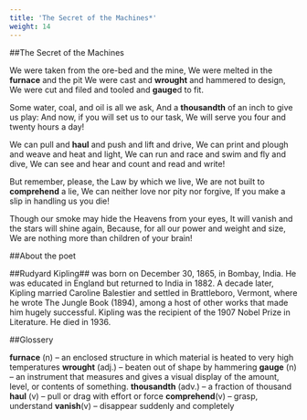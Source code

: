 ```yaml
---
title: 'The Secret of the Machines*'
weight: 14
---
```

##The Secret of the Machines

We were taken from the ore-bed and the mine,
We were melted in the **furnace** and the pit
We were cast and **wrought** and hammered to design,
We were cut and filed and tooled and **gauge**d to fit.

Some water, coal, and oil is all we ask,
And a **thousandth** of an inch to give us play:
And now, if you will set us to our task,
We will serve you four and twenty hours a day!

We can pull and **haul** and push and lift and drive,
We can print and plough and weave and heat and light,
We can run and race and swim and fly and dive,
We can see and hear and count and read and write!

But remember, please, the Law by which we live,
We are not built to **comprehend** a lie,
We can neither love nor pity nor forgive,
 If you make a slip in handling us you die!

Though our smoke may hide the Heavens from your eyes,
It will vanish and the stars will shine again,
Because, for all our power and weight and size,
We are nothing more than children of your brain!

##About the poet

##Rudyard Kipling## was born on December 30, 1865, in Bombay,
India. He was educated in England but returned to India in 1882.
A decade later, Kipling married Caroline Balestier and settled in
Brattleboro, Vermont, where he wrote The Jungle Book (1894), among
a host of other works that made him hugely successful. Kipling was the
recipient of the 1907 Nobel Prize in Literature. He died in 1936.

##Glossery

**furnace** (n) – an enclosed structure in
which material is heated to very high
temperatures
**wrought** (adj.) – beaten out of shape by
hammering
****gauge**** (n) – an instrument that measures
and gives a visual display of the amount,
level, or contents of something.
**thousandth** (adv.) – a fraction of thousand
**haul** (v) – pull or drag with effort or force
**comprehend**(v) – grasp, understand
**vanish**(v) – disappear suddenly and
completely

